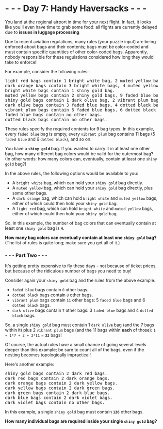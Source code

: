 # - - - Day 7: Handy Haversacks - - -

You land at the regional airport in time for your next flight. In fact, it looks like you'll even have time to grab some food: all flights are currently delayed due to **issues in luggage processing**.

Due to recent aviation regulations, many rules (your puzzle input) are being enforced about bags and their contents; bags must be color-coded and must contain specific quantities of other color-coded bags. Apparently, nobody responsible for these regulations considered how long they would take to enforce!

For example, consider the following rules:

<pre>
light red bags contain 1 bright white bag, 2 muted yellow bags.
dark orange bags contain 3 bright white bags, 4 muted yellow bags.
bright white bags contain 1 shiny gold bag.
muted yellow bags contain 2 shiny gold bags, 9 faded blue bags.
shiny gold bags contain 1 dark olive bag, 2 vibrant plum bags.
dark olive bags contain 3 faded blue bags, 4 dotted black bags.
vibrant plum bags contain 5 faded blue bags, 6 dotted black bags.
faded blue bags contain no other bags.
dotted black bags contain no other bags.
</pre>

These rules specify the required contents for 9 bag types. In this example, every ``faded blue`` bag is empty, every ``vibrant plum`` bag contains 11 bags (5 ``faded blue`` and 6 ``dotted black``), and so on.

You have a **``shiny gold``** bag. If you wanted to carry it in at least one other bag, how many different bag colors would be valid for the outermost bag? (In other words: how many colors can, eventually, contain at least one ``shiny gold`` bag?)

In the above rules, the following options would be available to you:

* A ``bright white`` bag, which can hold your ``shiny gold`` bag directly.
* A ``muted yellow`` bag, which can hold your ``shiny gold`` bag directly, plus some other bags.
* A ``dark orange`` bag, which can hold ``bright white`` and ``muted yellow`` bags, either of which could then hold your ``shiny gold`` bag.
* A ``light red`` bag, which can hold ``bright white`` and ``muted yellow`` bags, either of which could then hold your ``shiny gold`` bag.

So, in this example, the number of bag colors that can eventually contain at least one ``shiny gold`` bag is **``4``**.

**How many bag colors can eventually contain at least one ``shiny gold`` bag?** (The list of rules is quite long; make sure you get all of it.)


### - - - Part Two - - -

It's getting pretty expensive to fly these days - not because of ticket prices, but because of the ridiculous number of bags you need to buy!

Consider again your ``shiny gold`` bag and the rules from the above example:

* ``faded blue`` bags contain ``0`` other bags.
* ``dotted black`` bags contain ``0`` other bags.
* ``vibrant plum`` bags contain ``11`` other bags: 5 ``faded blue`` bags and 6 ``dotted black`` bags.
* ``dark olive`` bags contain ``7`` other bags: 3 ``faded blue`` bags and 4 ``dotted black`` bags.

So, a single ``shiny gold`` bag must contain 1 ``dark olive`` bag (and the 7 bags within it) plus 2 ``vibrant plum`` bags (and the 11 bags within **each** of those): ``1 + 1*7 + 2 + 2*11`` = **``32``** bags!

Of course, the actual rules have a small chance of going several levels deeper than this example; be sure to count all of the bags, even if the nesting becomes topologically impractical!

Here's another example:

<pre>
shiny gold bags contain 2 dark red bags.
dark red bags contain 2 dark orange bags.
dark orange bags contain 2 dark yellow bags.
dark yellow bags contain 2 dark green bags.
dark green bags contain 2 dark blue bags.
dark blue bags contain 2 dark violet bags.
dark violet bags contain no other bags.
</pre>

In this example, a single ``shiny gold`` bag must contain **``126``** other bags.

**How many individual bags are required inside your single ``shiny gold`` bag?**

